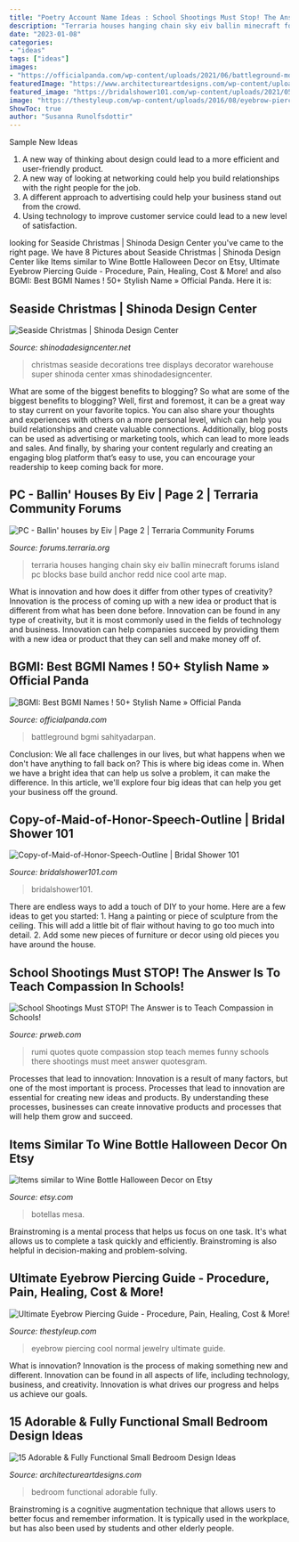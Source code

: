 ```yaml
---
title: "Poetry Account Name Ideas : School Shootings Must Stop! The Answer Is To Teach Compassion In Schools!"
description: "Terraria houses hanging chain sky eiv ballin minecraft forums island pc blocks base build anchor redd nice cool arte map"
date: "2023-01-08"
categories:
- "ideas"
tags: ["ideas"]
images:
- "https://officialpanda.com/wp-content/uploads/2021/06/battleground-mobile-india-wallpaper-for-desktop-and-phones-576x1024-1.jpeg"
featuredImage: "https://www.architectureartdesigns.com/wp-content/uploads/2015/02/335.jpg"
featured_image: "https://bridalshower101.com/wp-content/uploads/2021/05/Copy-of-Maid-of-Honor-Speech-Outline.png"
image: "https://thestyleup.com/wp-content/uploads/2016/08/eyebrow-piercing-91.jpg"
ShowToc: true
author: "Susanna Runolfsdottir"
---
```



Sample New Ideas
1. A new way of thinking about design could lead to a more efficient and user-friendly product.
2. A new way of looking at networking could help you build relationships with the right people for the job.
3. A different approach to advertising could help your business stand out from the crowd.
4. Using technology to improve customer service could lead to a new level of satisfaction.

	

		
looking for Seaside Christmas | Shinoda Design Center you've came to the right page. We have 8 Pictures about Seaside Christmas | Shinoda Design Center like Items similar to Wine Bottle Halloween Decor on Etsy, Ultimate Eyebrow Piercing Guide - Procedure, Pain, Healing, Cost &amp; More! and also BGMI: Best BGMI Names ! 50+ Stylish Name » Official Panda. Here it is:
		
    
## Seaside Christmas | Shinoda Design Center

<img loading=lazy src="http://www.shinodadesigncenter.net/wordpress/wp-content/uploads/2014/09/IMG_0265-Picture-Of-The-Day-1100-091814.jpg" onerror="this.onerror=null;this.src='https://tse1.mm.bing.net/th?id=OIP.brAAFLraUQQId7Vyo1MmFQHaLH&amp;pid=15.1';" alt="Seaside Christmas | Shinoda Design Center">

_Source: shinodadesigncenter.net_

>christmas seaside decorations tree displays decorator warehouse super shinoda center xmas shinodadesigncenter. 

	

What are some of the biggest benefits to blogging?
So what are some of the biggest benefits to blogging? Well, first and foremost, it can be a great way to stay current on your favorite topics. You can also share your thoughts and experiences with others on a more personal level, which can help you build relationships and create valuable connections. Additionally, blog posts can be used as advertising or marketing tools, which can lead to more leads and sales. And finally, by sharing your content regularly and creating an engaging blog platform that’s easy to use, you can encourage your readership to keep coming back for more.

    
## PC - Ballin&#039; Houses By Eiv | Page 2 | Terraria Community Forums

<img loading=lazy src="https://forums.terraria.org/index.php?attachments/hengande-png.44611/" onerror="this.onerror=null;this.src='https://tse4.mm.bing.net/th?id=OIP.6mzakJKMtpIU6TsL21D5TAHaKK&amp;pid=15.1';" alt="PC - Ballin&#039; houses by Eiv | Page 2 | Terraria Community Forums">

_Source: forums.terraria.org_

>terraria houses hanging chain sky eiv ballin minecraft forums island pc blocks base build anchor redd nice cool arte map. 

	

What is innovation and how does it differ from other types of creativity?
Innovation is the process of coming up with a new idea or product that is different from what has been done before. Innovation can be found in any type of creativity, but it is most commonly used in the fields of technology and business. Innovation can help companies succeed by providing them with a new idea or product that they can sell and make money off of.

    
## BGMI: Best BGMI Names ! 50+ Stylish Name » Official Panda

<img loading=lazy src="https://officialpanda.com/wp-content/uploads/2021/06/battleground-mobile-india-wallpaper-for-desktop-and-phones-576x1024-1.jpeg" onerror="this.onerror=null;this.src='https://tse3.mm.bing.net/th?id=OIP.TiUR53kHGhRh7QHFKvuakQHaNK&amp;pid=15.1';" alt="BGMI: Best BGMI Names ! 50+ Stylish Name » Official Panda">

_Source: officialpanda.com_

>battleground bgmi sahityadarpan. 

	

Conclusion:
We all face challenges in our lives, but what happens when we don't have anything to fall back on? This is where big ideas come in. When we have a bright idea that can help us solve a problem, it can make the difference. In this article, we'll explore four big ideas that can help you get your business off the ground.

    
## Copy-of-Maid-of-Honor-Speech-Outline | Bridal Shower 101

<img loading=lazy src="https://bridalshower101.com/wp-content/uploads/2021/05/Copy-of-Maid-of-Honor-Speech-Outline.png" onerror="this.onerror=null;this.src='https://tse4.mm.bing.net/th?id=OIP.F7yjCEhDsOFOSdeciJvtMAHaLH&amp;pid=15.1';" alt="Copy-of-Maid-of-Honor-Speech-Outline | Bridal Shower 101">

_Source: bridalshower101.com_

>bridalshower101. 

	

There are endless ways to add a touch of DIY to your home. Here are a few ideas to get you started: 1. Hang a painting or piece of sculpture from the ceiling. This will add a little bit of flair without having to go too much into detail. 2. Add some new pieces of furniture or decor using old pieces you have around the house.
    
## School Shootings Must STOP! The Answer Is To Teach Compassion In Schools!

<img loading=lazy src="http://ww1.prweb.com/prfiles/2014/02/14/11585179/gI_58928_rumirightwrong.jpg" onerror="this.onerror=null;this.src='https://tse4.mm.bing.net/th?id=OIP.eB4axAfkHG9E80K9PPZSPwHaHX&amp;pid=15.1';" alt="School Shootings Must STOP! The Answer is to Teach Compassion in Schools!">

_Source: prweb.com_

>rumi quotes quote compassion stop teach memes funny schools there shootings must meet answer quotesgram. 

	

Processes that lead to innovation:
Innovation is a result of many factors, but one of the most important is process. Processes that lead to innovation are essential for creating new ideas and products. By understanding these processes, businesses can create innovative products and processes that will help them grow and succeed.

    
## Items Similar To Wine Bottle Halloween Decor On Etsy

<img loading=lazy src="https://img0.etsystatic.com/008/0/6517961/il_570xN.374730702_re52.jpg" onerror="this.onerror=null;this.src='https://tse1.mm.bing.net/th?id=OIP.IpFr2kmNMhjJBB81Q7RBigHaLH&amp;pid=15.1';" alt="Items similar to Wine Bottle Halloween Decor on Etsy">

_Source: etsy.com_

>botellas mesa. 

	

Brainstroming is a mental process that helps us focus on one task. It's what allows us to complete a task quickly and efficiently. Brainstroming is also helpful in decision-making and problem-solving.

    
## Ultimate Eyebrow Piercing Guide - Procedure, Pain, Healing, Cost &amp; More!

<img loading=lazy src="https://thestyleup.com/wp-content/uploads/2016/08/eyebrow-piercing-91.jpg" onerror="this.onerror=null;this.src='https://tse4.mm.bing.net/th?id=OIP.KuasaJYrAfJDIlybb-Rc0gHaJd&amp;pid=15.1';" alt="Ultimate Eyebrow Piercing Guide - Procedure, Pain, Healing, Cost &amp; More!">

_Source: thestyleup.com_

>eyebrow piercing cool normal jewelry ultimate guide. 

	

What is innovation?
Innovation is the process of making something new and different. Innovation can be found in all aspects of life, including technology, business, and creativity. Innovation is what drives our progress and helps us achieve our goals.

    
## 15 Adorable &amp; Fully Functional Small Bedroom Design Ideas

<img loading=lazy src="https://www.architectureartdesigns.com/wp-content/uploads/2015/02/335.jpg" onerror="this.onerror=null;this.src='https://tse4.mm.bing.net/th?id=OIP.ppEpWZKflZb2HvNgjvQv6AAAAA&amp;pid=15.1';" alt="15 Adorable &amp; Fully Functional Small Bedroom Design Ideas">

_Source: architectureartdesigns.com_

>bedroom functional adorable fully. 

	

Brainstroming is a cognitive augmentation technique that allows users to better focus and remember information. It is typically used in the workplace, but has also been used by students and other elderly people.

